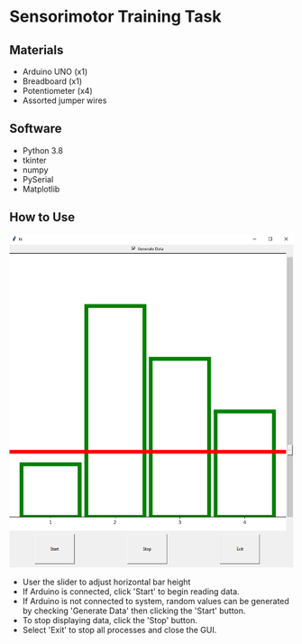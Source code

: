 # Sensorimotor Training Task
## Materials
- Arduino UNO (x1)
- Breadboard (x1)
- Potentiometer (x4)
- Assorted jumper wires

## Software
- Python 3.8
- tkinter
- numpy
- PySerial
- Matplotlib

## How to Use
![GUI](./pictures/gui.png)
- User the slider to adjust horizontal bar height
- If Arduino is connected, click 'Start' to begin reading data.
- If Arduino is not connected to system, random values can be generated by checking 'Generate Data' then clicking the 'Start' button.
- To stop displaying data, click the 'Stop' button.
- Select 'Exit' to stop all processes and close the GUI.